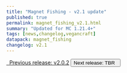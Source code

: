```yaml
---
title: "Magnet Fishing - v2.1 update"
published: true
permalink: magnet_fishing_v2.1.html
summary: "Updated for MC 1.21.4+"
tags: [news,changelog,vegancraft]
datapack: magnet_fishing
changelog: v2.1
---
```


<div class="btn-group">
    <a href="magnet_fishing_v2.0.2.html" role="button" class="btn btn-primary"><i class="fa fa-caret-left"></i>&nbsp; Previous release: v2.0.2</a>
    <button role="button" class="btn btn-default disabled">Next release: TBR &nbsp;<i class="fa fa-caret-right"></i> </button>
</div>